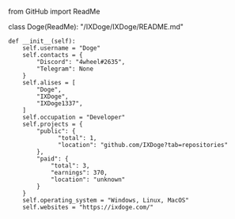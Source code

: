 from GitHub import ReadMe

class Doge(ReadMe):
    "/IXDoge/IXDoge/README.md"

    def __init__(self):
        self.username = "Doge"
        self.contacts = {
            "Discord": "4wheel#2635",
            "Telegram": None
        }
        self.alises = [
            "Doge",
            "IXDoge",
            "IXDoge1337",
        ]
        self.occupation = "Developer"
        self.projects = {
            "public": {
                  "total": 1,
                  "location": "github.com/IXDoge?tab=repositories"
            },
            "paid": {
                "total": 3,
                "earnings": 370,
                "location": "unknown"
            }
        }
        self.operating_system = "Windows, Linux, MacOS"
        self.websites = "https://ixdoge.com/"

